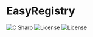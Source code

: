 # EasyRegistry
<div>   
<img alt="C Sharp" src="https://img.shields.io/badge/C%23-9.0-brightgreen?logo=csharp&logoColor=239120">
<img alt="License" src="https://img.shields.io/badge/License-MIT-brightgreen">
<img alt="License" src="https://img.shields.io/badge/Level-Noob-brightgreen?logo=data%3Aimage%2Fpng%3Bbase64%2CiVBORw0KGgoAAAANSUhEUgAAACUAAAAlCAYAAADFniADAAAABmJLR0QA%2FwD%2FAP%2BgvaeTAAAF5klEQVRYhc2Ya2hkVx3Af%2BeeM%2FfeeU%2BSnWbTVktbcItr26yCRShYWQrCtlSQZD8ptrUBoSDabQuCOohiNa2CYNfgVgS%2FqLPbCtIPUksfaIuYGBKwdGWxLUp3t%2FtINpnHvZN7z98PN5mHeXQyborny9zzf%2F4453%2F%2F59yB%2F8Oh%2FhfnSqXitD7x6rhWMq5Ea1FxTKzn9fydC5VKxe451MQPx8dRHAE5AKJHyrnyUMn7uNZqJLGQV0B9GiCO5dLlpWDu8sX6RVCxEnlTaf38bx6ZX7gqUBNPHvooYn8K3LUh2z%2BWo1j0euzCVnzed82oIG3ZlSsh587WurO9BM7D1WPzb%2ByU09lJOTl9272InesG2ldObwICsLGMpt18j6xY9BgZyXQEwmcQOzcxPX5kIKjPP3X7IUGdBPwNmTEOw8NdSboWupQt4zjOJvnIiI8xuju0D3Lq6FOHbt81lGM5DrjdsqGSh1rP5xoPN5Vq68r5%2FaxFrSSr56OdBEQ5itLQppX1rI2P7wpq4ke33grc8d%2FyTK7DWMgViWzcnu8rXEdkQwBEhFym0NZlsx34zlCfOjp928f6hpJYHwZwtIPvGxQKpRS%2B39mGtJemq6YZyY0iXfO0l24%2F%2B75GKYUiieHoJK1VHO4bSiEfArCxxVqhUHRxUw4btWK0QTumvZWeyeCmfNS6QCmFm%2FLo1JbCuIpCycNKEhdAxLm%2BbyhEtZek1YqJYkuh1KkLrU0C5yS%2Feb%2B04ZjoHYOjnK7Ch1LRJ4piWmFnyx2s6RtKOfJm97xRi5DuvZFeuJw%2FlPithzPa9BquPzVqUW8icc70DSU2%2Bh0QdgIK9dpaWx%2FFybNr3B6ojZVJmRRWLNZ2TpraSovuxgoEjqjn%2BoaqPvb3cyBPdsuazYg4ToLGNiaK1vDdpIVl1pumozSKpMjDMGj7xrEQBL2rJMLxXz8%2B%2F27fUADccODbwKluUb3eaj83wga%2Bl8bRGi%2BVWYcyuK6PdgyNsLGl3%2Fr4W1rJN7dLvS1UdbIaozNfAP7QCd7ZwnpzFVDk%2FRyuTl5%2F7Why6Xyy3UHnzKutdvyA07Ex9%2Fzq0cX6rqEAql9%2FvXmhPnSPCD8DqNda7doN10LCVkA%2BW8TopDlqnSKbztNo1rEbjVWg0WhD%2FcUoc%2BezX5s7u1NevZMS4O2X37ZvvHD%2B%2BYN3j74nwt2ep7Xnrb9dCnKZItdkbwRgOTiH1nBp5QJxnNTQymrIykoI8GxQN5879Y25K%2B%2BXc8eV6h7VxxaPozi8vBy0g9YbNSQWVsPLXFh5l5yfI2wFhK1OkS8tBQj85GB9YeL3lbnGlsEHhQKoHlv4U6O2dkcQRCEkraIZNsl7w5QL1%2BKaNKuNlbZ9o7kmzWDtoZOPLny1UqHvm%2BiuoACqjy%2Beji1f3JgHYbudoVWqp8CDevydk8cWT%2Bw2x66hAH589NXf2lj%2BDOCazsFrlNfu%2FK1WvPj0%2Fa9VBok%2FEBSAo3hQhDjvFduyvF9GoRAh1r6ZGDj2oI7fve%2Bl07lM7vViZrQt80yavD%2FMWmSf%2BP6RF%2F8xaOwtT%2Bl%2BxszsVEYrObAvf12PfGzoJoaGi8%2FBy4OGHnyltPBw1pTKKd1zY2Z%2F6UaUqG2PkD2Dmpmd%2BjBKvlX0xzbpMqk8rsncd2LuwXs%2FUCgtdkY7brbglbfUF9xrQJyZpxe%2FMvSBQD0z99CXUOqzJX8MpbZ2L%2FhlgDG3Ff1gz6FmZqdSInwPoOSNbmvn6Swpxwf48jN%2FfeDAnkI5Yu8CrtWOwTWZHW29VBZAidJH9xRK4dwE9HxKbTc2OrvAzXsKJdhLAFYigqi2kx1BtAqAgot7CmVM9EdgBeBi%2FZ1t7Zaa%2Fya2ycXO2t4r9VWHuv%2FQL5dBPQKw2rrA%2BdoZpOdGIiwHZ3mv9tbG%2FMTUJ3%2F%2B2m6hBvon78Ts1ATINHCDcVxy%2FkisRNvG2lIqjOoAV0TUdPGtpScmJ6vx%2B4S7OlAAIqhfzD7wEXTKT%2BnGmX9evjm8PvevW7TSKpteOj15sLrpE6bf8R8SpSj%2FfX09LAAAAABJRU5ErkJggg%3D%3D">
</div>
